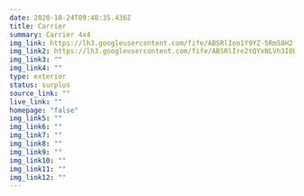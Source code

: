 ```yaml
---
date: 2020-10-24T09:48:35.436Z
title: Carrier
summary: Carrier 4x4
img_link: https://lh3.googleusercontent.com/fife/ABSRlIon1Y9YZ-5Rm58H2f1YSXhL5E7sisQ0GGyGCX9juC24ylU8ZsOulA7T4vSXVrU3Z-wK8akjOtlQP3MhaxaR_Zy-1e83ZuxE-dNrQ2IiHNpuc2beSgPVMw2CocPkIWnV-X9RVxHq9bdjWxvbRQ8Gfey8pfprN7lsWmoNQF8XyBCFjbaJHF5-O_egxIkPhjcZQt98kiYp6cguDbTpP0Lb_ynDET5-KyUDh4tztBrqcY2VEXNUZHPXifhqTCKjQwYxFCCOMhft4eqlmbSQrD0ONL5nQTFH1SC0ckszo0liVFeE4gXvrIwhnzVqHxd4IMxFNNTZtxKns8Q6FHqSeAThjFRkaksttqZ2U4Uc9c0krBqnNbA9T6lNnFgaqM3XRbTUSDX9J4mrihDessd6ZLYPkcwmk3T_N5DwyVWbO7nYvtb3xUdbAP0mFT1SZ02piKKCxFgIFDHbCFetPPaeAg70SSSHl1uc137RQpfmIT2rGJ7BbXeogeckGiF_GAzJIMNIxszuA2X-nV5kof2l-uxCH7OsDgxSj1mB9QOuG-n0KAOwT8-SKhsmLigdOgQ8KvpRjKHw_z1N0Ys27dNHkwYKLobwd9qAKVScUBstwfkb6LuRVYdr3aFyzDUpkWJVFIs7hz3jndpA6cUxuOxWdJTSrcLoUjTAc6XJqWhFOnYnXSgj0DLZmsuXdIAUahQLjTnNV34F9jzIrPChJsrwRGwsnbJG4dsE6Lwzsg=w851-h666-ft
img_link2: https://lh3.googleusercontent.com/fife/ABSRlIre2tQYxNLVh3I0Bg68OcPd-dINk3rloiRbgCbyqo2kBuQsb9vhfdChxEkCA8r02frN0rjEmYQTLrPrrb0zBt97n6moe1eTEVTbGsQcWhS-aWNJHgxVrIgDkDfs1Ob8HhO3iC812Rmvg-6-CvsDD-FCFWtiv8V0rfTQyCx9Dm8xzjSd296e6xTyXI9uc0yUt1ZL3gadpTTShHsOH8K3xSAmzWeO4ffbUGFfD3_D4zcKWoapY_H2eZICsnzd3-A-kZoGbW3RUswtSeR-xSrFz-NBWdfHy078P0FoJriiduSLUETLAU5m6fgu91mNyWVW5uNTgoU-pJhzDJwEF60NdOuQn8P1lR6vux0M7IS_uTd1n-qWH5snZuvXMsMEjJsrxItbVboXc2G718CCC7X08pQB0Hz9Q2t6sVPsKmJLpMKsEuRMANbp6EEe2oi0EIBvytPM8TGatIUoRR4nwBj-QzI2jUbclqtl6x1b18z--zRuIMiaIX4wY4xZ3OupEM6M3VtycvBRnXyJwcVsZvg4MY27SR_IihtblH_1WgvyQs73cvmV-tPcAHJucezRfrPFfN8a0WPa0ZTjZU8etniQHgq5DOcBYuhsG20qQkEXbBKrh3kFE9VjuYAlTgkArZQmoM3shLGHwNya17CJzYqeB-DU8AN2_QdrEhmsrJLjKiyk54GnRFGVY-4XxTIDKIRrHJeRT6lu94CX0N-EUH_dDLssHCymfthcsQ=w851-h666-ft
img_link3: ""
img_link4: ""
type: exterior
status: surplus
source_link: ""
live_link: ""
homepage: "false"
img_link5: ""
img_link6: ""
img_link7: ""
img_link8: ""
img_link9: ""
img_link10: ""
img_link11: ""
img_link12: ""
---
```

